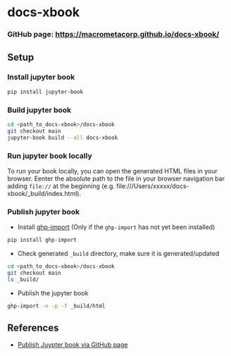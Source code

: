 # docs-xbook

### **GitHub page:** https://macrometacorp.github.io/docs-xbook/

## Setup

### Install jupyter book

```bash
pip install jupyter-book
```

### Build jupyter book

```bash
cd <path_to_docs-xbook>/docs-xbook
git checkout main
jupyter-book build --all docs-xbook
```

### Run jupyter book locally

To run your book locally, you can open the generated HTML files in your browser. Eenter the absolute path to the file in your browser navigation bar adding `file://` at the beginning (e.g. file:///Users/xxxxx/docs-xbook/_build/index.html).

### Publish jupyter book

* Install [ghp-import](https://github.com/davisp/ghp-import) (Only if the `ghp-import` has not yet been installed)

```bash
pip install ghp-import
```

* Check generated `_build` directory, make sure it is generated/updated

```bash
cd <path_to_docs-xbook>/docs-xbook
git checkout main
ls _build/ 
```

* Publish the jupyter book

```bash
ghp-import -n -p -f _build/html
```

## References

* [Publish Juypter book via GitHub page](https://jupyterbook.org/start/publish.html)
